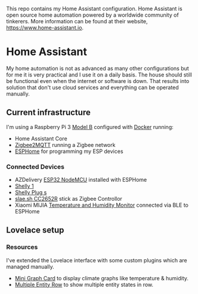 This repo contains my Home Assistant configuration. Home Assistant is open source home automation powered by a worldwide community of tinkerers. More information can be found at their website, https://www.home-assistant.io.

# Home Assistant

My home automation is not as advanced as many other configurations but for me it is very practical and I use it on a daily basis. The house should still be functional even when the internet or software is down. That results into solution that don't use cloud services and everything can be operated manually.  

## Current infrastructure

I'm using a Raspberry Pi 3 [Model B](https://www.raspberrypi.org/products/raspberry-pi-3-model-b/) configured with [Docker](https://www.docker.com/) running:
* Home Assistant Core 
* [Zigbee2MQTT](https://www.zigbee2mqtt.io/) running a Zigbee network
* [ESPHome](https://esphome.io/) for programming my ESP devices

### Connected Devices

* AZDelivery [ESP32 NodeMCU](https://www.az-delivery.de/nl/products/esp32-developmentboard) installed with ESPHome
* [Shelly 1](https://shelly.cloud/products/shelly-1-smart-home-automation-relay/)
* [Shelly Plug s](https://shelly.cloud/products/shelly-plug-s-smart-home-automation-device/)
* [slae.sh CC2652R](https://slae.sh/projects/cc2652/) stick as Zigbee Controllor
* Xiaomi MIJIA [Temperature and Humidity Monitor](https://www.google.com/search?q=MIJIA+Temperature+and+Humidity+Monitor+2) connected via BLE to ESPHome

## Lovelace setup

### Resources

I've extended the Lovelace interface with some custom plugins which are managed manually.

* [Mini Graph Card](https://github.com/kalkih/mini-graph-card) to display climate graphs like temperature & humidity.
* [Multiple Entity Row](https://github.com/benct/lovelace-multiple-entity-row) to show multiple entity states in row.



